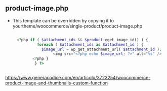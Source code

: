 ## product-image.php

 * This template can be overridden by copying it to yourtheme/woocommerce/single-product/product-image.php

```php

     <?php if ( $attachment_ids && $product->get_image_id() ) {
              foreach ( $attachment_ids as $attachment_id ) {
                $image_url = wp_get_attachment_url( $attachment_id );  ?>
                     <img src="<?php echo $image_url; ?>" alt="%s" />
            <?php }
             } ?>



```

https://www.generacodice.com/en/articolo/3723254/woocommerce-product-image-and-thumbnails-custom-function